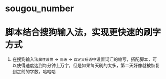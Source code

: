 # sougou_number

# 脚本结合搜狗输入法，实现更快速的刷字方式
1. 在搜狗输入法`属性设置` -> `高级` -> `自定义短语`中设置词汇的缩写，搭配脚本，可以使得速度达到每分钟上万字，但是如果每天刷的太多，第二天好像就被恢复到之前的字数，哈哈哈
